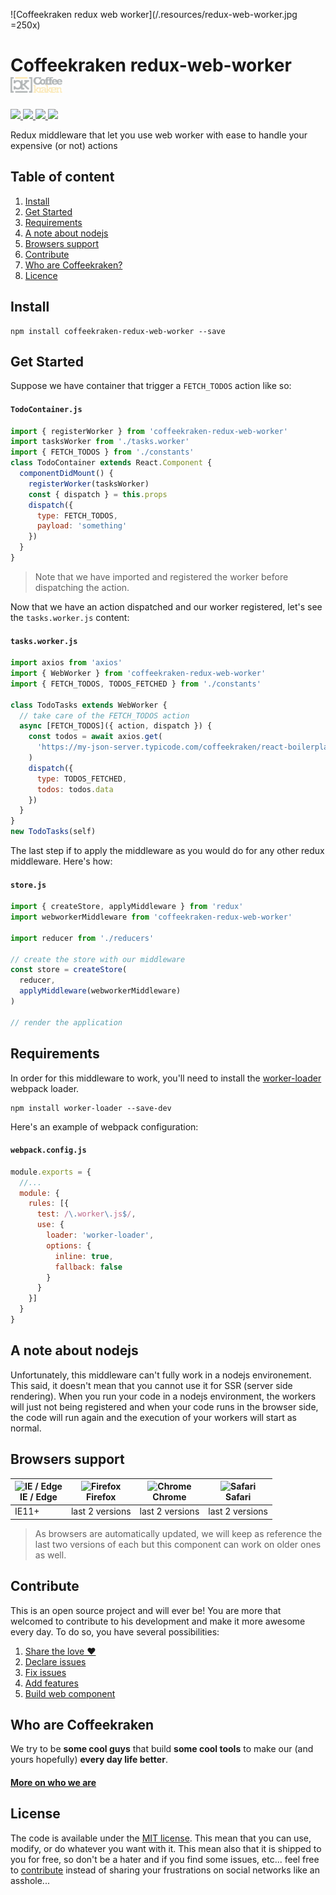 ![Coffeekraken redux web worker](/.resources/redux-web-worker.jpg =250x)

# Coffeekraken redux-web-worker <img src=".resources/coffeekraken-logo.jpg" height="25px" />

<p>
	<!-- <a href="https://travis-ci.org/coffeekraken/redux-web-worker">
		<img src="https://img.shields.io/travis/coffeekraken/redux-web-worker.svg?style=flat-square" />
	</a> -->
	<a href="https://www.npmjs.com/package/coffeekraken-redux-web-worker">
		<img src="https://img.shields.io/npm/v/coffeekraken-redux-web-worker.svg?style=flat-square" />
	</a>
	<a href="https://github.com/coffeekraken/redux-web-worker/blob/master/LICENSE.txt">
		<img src="https://img.shields.io/npm/l/coffeekraken-redux-web-worker.svg?style=flat-square" />
	</a>
	<!-- <a href="https://github.com/coffeekraken/redux-web-worker">
		<img src="https://img.shields.io/npm/dt/coffeekraken-redux-web-worker.svg?style=flat-square" />
	</a>
	<a href="https://github.com/coffeekraken/redux-web-worker">
		<img src="https://img.shields.io/github/forks/coffeekraken/redux-web-worker.svg?style=social&label=Fork&style=flat-square" />
	</a>
	<a href="https://github.com/coffeekraken/redux-web-worker">
		<img src="https://img.shields.io/github/stars/coffeekraken/redux-web-worker.svg?style=social&label=Star&style=flat-square" />
	</a> -->
	<a href="https://twitter.com/coffeekrakenio">
		<img src="https://img.shields.io/twitter/url/http/coffeekrakenio.svg?style=social&style=flat-square" />
	</a>
	<a href="http://coffeekraken.io">
		<img src="https://img.shields.io/twitter/url/http/shields.io.svg?style=flat-square&label=coffeekraken.io&colorB=f2bc2b&style=flat-square" />
	</a>
</p>

Redux middleware that let you use web worker with ease to handle your expensive (or not) actions

## Table of content

1. [Install](#readme-install)
2. [Get Started](#readme-get-started)
3. [Requirements](#readme-requirements)
4. [A note about nodejs](#readme-nodejs)
5. [Browsers support](#readme-browsers-support)
6. [Contribute](#readme-contribute)
7. [Who are Coffeekraken?](#readme-who-are-coffeekraken)
8. [Licence](#readme-license)

<a id="readme-install"></a>
## Install

```
npm install coffeekraken-redux-web-worker --save
```

<a id="readme-get-started"></a>
## Get Started

Suppose we have container that trigger a `FETCH_TODOS` action like so:

#### `TodoContainer.js`
```js
import { registerWorker } from 'coffeekraken-redux-web-worker'
import tasksWorker from './tasks.worker'
import { FETCH_TODOS } from './constants'
class TodoContainer extends React.Component {
  componentDidMount() {
    registerWorker(tasksWorker)
    const { dispatch } = this.props
    dispatch({
      type: FETCH_TODOS,
      payload: 'something'
    })
  }
}
```

> Note that we have imported and registered the worker before dispatching the action.

Now that we have an action dispatched and our worker registered, let's see the `tasks.worker.js` content:

#### `tasks.worker.js`

```js
import axios from 'axios'
import { WebWorker } from 'coffeekraken-redux-web-worker'
import { FETCH_TODOS, TODOS_FETCHED } from './constants'

class TodoTasks extends WebWorker {
  // take care of the FETCH_TODOS action	
  async [FETCH_TODOS]({ action, dispatch }) {
    const todos = await axios.get(
      'https://my-json-server.typicode.com/coffeekraken/react-boilerplate/todos'
    )
    dispatch({
      type: TODOS_FETCHED,
      todos: todos.data
    })
  }
}
new TodoTasks(self)
```

The last step if to apply the middleware as you would do for any other redux middleware. Here's how:

#### `store.js`

```js
import { createStore, applyMiddleware } from 'redux'
import webworkerMiddleware from 'coffeekraken-redux-web-worker'

import reducer from './reducers'

// create the store with our middleware
const store = createStore(
  reducer,
  applyMiddleware(webworkerMiddleware)
)

// render the application
```

<a id="readme-requirements"></a>
## Requirements

In order for this middleware to work, you'll need to install the [worker-loader](https://github.com/webpack-contrib/worker-loader) webpack loader.

```
npm install worker-loader --save-dev
```

Here's an example of webpack configuration:

#### `webpack.config.js`
```js
module.exports = {
  //...
  module: {
    rules: [{
      test: /\.worker\.js$/,
      use: {
        loader: 'worker-loader',
        options: {
          inline: true,
          fallback: false
        }
      }
    }]
  }
}
```

<a id="readme-nodejs"></a>
## A note about nodejs

Unfortunately, this middleware can't fully work in a nodejs environement. This said, it doesn't mean that you cannot use it for SSR (server side rendering). When you run your code in a nodejs environment, the workers will just not being registered and when your code runs in the browser side, the code will run again and the execution of your workers will start as normal.

<a id="readme-browsers-support"></a>
## Browsers support

| <img src="https://raw.githubusercontent.com/godban/browsers-support-badges/master/src/images/edge.png" alt="IE / Edge" width="16px" height="16px" /></br>IE / Edge | <img src="https://raw.githubusercontent.com/godban/browsers-support-badges/master/src/images/firefox.png" alt="Firefox" width="16px" height="16px" /></br>Firefox | <img src="https://raw.githubusercontent.com/godban/browsers-support-badges/master/src/images/chrome.png" alt="Chrome" width="16px" height="16px" /></br>Chrome | <img src="https://raw.githubusercontent.com/godban/browsers-support-badges/master/src/images/safari.png" alt="Safari" width="16px" height="16px" /></br>Safari |
| --------- | --------- | --------- | --------- |
| IE11+ | last 2 versions| last 2 versions| last 2 versions

> As browsers are automatically updated, we will keep as reference the last two versions of each but this component can work on older ones as well.

<a id="readme-contribute"></a>
## Contribute

This is an open source project and will ever be! You are more that welcomed to contribute to his development and make it more awesome every day.
To do so, you have several possibilities:

1. [Share the love ❤️](https://github.com/Coffeekraken/coffeekraken/blob/master/contribute.md#contribute-share-the-love)
2. [Declare issues](https://github.com/Coffeekraken/coffeekraken/blob/master/contribute.md#contribute-declare-issues)
3. [Fix issues](https://github.com/Coffeekraken/coffeekraken/blob/master/contribute.md#contribute-fix-issues)
4. [Add features](https://github.com/Coffeekraken/coffeekraken/blob/master/contribute.md#contribute-add-features)
5. [Build web component](https://github.com/Coffeekraken/coffeekraken/blob/master/contribute.md#contribute-build-web-component)

<a id="readme-who-are-coffeekraken"></a>
## Who are Coffeekraken

We try to be **some cool guys** that build **some cool tools** to make our (and yours hopefully) **every day life better**.  

#### [More on who we are](https://github.com/Coffeekraken/coffeekraken/blob/master/who-are-we.md)

<a id="readme-license"></a>
## License

The code is available under the [MIT license](LICENSE.txt). This mean that you can use, modify, or do whatever you want with it. This mean also that it is shipped to you for free, so don't be a hater and if you find some issues, etc... feel free to [contribute](https://github.com/Coffeekraken/coffeekraken/blob/master/contribute.md) instead of sharing your frustrations on social networks like an asshole...

